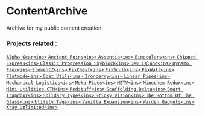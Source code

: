 # ContentArchive
Archive for my public content creation
### Projects related :

<ins>[`Alpha Gear<ins>`](https://github.com/DevDyna/ContentArchive/tree/main/Alpha%20Gear)
<ins>[`Ancient Ruins<ins>`](https://github.com/DevDyna/ContentArchive/tree/main/Ancient%20Ruins)
<ins>[`Assentia<ins>`](https://github.com/DevDyna/ContentArchive/tree/main/Assentia)
<ins>[`Binoculars<ins>`](https://github.com/DevDyna/ContentArchive/tree/main/Binoculars)
<ins>[`Chipped Express<ins>`](https://github.com/DevDyna/ContentArchive/tree/main/Chipped%20Express)
<ins>[`Classic Progression Skyblock<ins>`](https://github.com/DevDyna/ContentArchive/tree/main/Classic%20Progression%20Skyblock)
<ins>[`Dev.Island<ins>`](https://github.com/DevDyna/ContentArchive/tree/main/Dev.Island)
<ins>[`Dynamo Flux<ins>`](https://github.com/DevDyna/ContentArchive/tree/main/Dynamo%20Flux)
<ins>[`ElementZ<ins>`](https://github.com/DevDyna/ContentArchive/tree/main/ElementZ)
<ins>[`FixChest<ins>`](https://github.com/DevDyna/ContentArchive/tree/main/FixChest)
<ins>[`FixSculk<ins>`](https://github.com/DevDyna/ContentArchive/tree/main/FixSculk)
<ins>[`FixWall<ins>`](https://github.com/DevDyna/ContentArchive/tree/main/FixWall)
<ins>[`Flatmode<ins>`](https://github.com/DevDyna/ContentArchive/tree/main/Flatmode)
<ins>[`Goat Utils<ins>`](https://github.com/DevDyna/ContentArchive/tree/main/Goat%20Utils)
<ins>[`Ironberry<ins>`](https://github.com/DevDyna/ContentArchive/tree/main/Ironberry)
<ins>[`Linear Pipes<ins>`](https://github.com/DevDyna/ContentArchive/tree/main/Linear%20Pipes)
<ins>[`Mechanical Logistics<ins>`](https://github.com/DevDyna/ContentArchive/tree/main/Mechanical%20Logistics)
<ins>[`Meka Pipes<ins>`](https://github.com/DevDyna/ContentArchive/tree/main/Meka%20Pipes)
<ins>[`METV<ins>`](https://github.com/DevDyna/ContentArchive/tree/main/METV)
<ins>[`Minechem Redux<ins>`](https://github.com/DevDyna/ContentArchive/tree/main/Minechem%20Redux)
<ins>[`Mini Utilities CTM<ins>`](https://github.com/DevDyna/ContentArchive/tree/main/Mini%20Utilities%20CTM)
<ins>[`Redstuff<ins>`](https://github.com/DevDyna/ContentArchive/tree/main/Redstuff)
<ins>[`Scaffolding Delta<ins>`](https://github.com/DevDyna/ContentArchive/tree/main/Scaffolding%20Delta)
<ins>[`Smart Trapdoor<ins>`](https://github.com/DevDyna/ContentArchive/tree/main/Smart%20Trapdoor)
<ins>[`Solidary Types<ins>`](https://github.com/DevDyna/ContentArchive/tree/main/Solidary%20Types)
<ins>[`Sticky Vision<ins>`](https://github.com/DevDyna/ContentArchive/tree/main/Sticky%20Vision)
<ins>[`The Bottom Of The Glass<ins>`](https://github.com/DevDyna/ContentArchive/tree/main/The%20Bottom%20Of%20The%20Glass)
<ins>[`Utility Tags<ins>`](https://github.com/DevDyna/ContentArchive/tree/main/Utility%20Tags)
<ins>[`Vanilla Expansion<ins>`](https://github.com/DevDyna/ContentArchive/tree/main/Vanilla%20Expansion)
<ins>[`Warden Gadgets<ins>`](https://github.com/DevDyna/ContentArchive/tree/main/Warden%20Gadgets)
<ins>[`Xray Unlimited<ins>`](https://github.com/DevDyna/ContentArchive/tree/main/Xray%20Unlimited)
